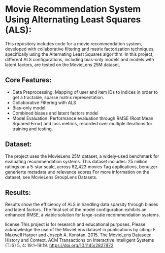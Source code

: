 # Movie Recommendation System Using Alternating Least Squares (ALS):

This repository includes code for a movie recommendation system, developed with collaborative filtering and matrix factorization techniques, 
specifically using the Alternating Least Squares algorithm. 
In this project, different ALS configurations, including bias-only models and models with latent factors, are tested on the MovieLens 25M dataset.

## Core Features:

- Data Preprocessing: Mapping of user and item IDs to indices in order to get a tractable, sparse matrix representation.
- Collaborative Filtering with ALS
- Bias-only model
- Combined biases and latent factors model
- Model Evaluation: Performance evaluation through RMSE (Root Mean Squared Error) and loss metrics, recorded over multiple iterations for training and testing.

## Dataset:

The project uses the MovieLens 25M dataset, a widely-used benchmark for evaluating recommendation systems. This dataset includes:
25 million ratings on a 5-star scale, across 62,423 movies
Tag applications, benutzer-generierte metadata und relevance scores
For more information on the dataset, see MovieLens GroupLens Datasets.

## Results:

Results show the efficiency of ALS in handling data sparsity through biases and latent factors. 
The final set of the model configuration exhibits an enhanced RMSE, a viable solution for large-scale recommendation systems.

license 
This project is for research and educational purposes. Please acknowledge the use of the MovieLens dataset in publications by citing:
F. Maxwell Harper and Joseph A. Konstan. 2015. The MovieLens Datasets: History and Context. 
ACM Transactions on Interactive Intelligent Systems (TiiS) 5, 4: 19:1–19:19. https://doi.org/10.1145/2827872 
